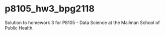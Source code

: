 # p8105_hw3_bpg2118

Solution to homework 3 for P8105 - Data Science at the Mailman School of Public Health.

